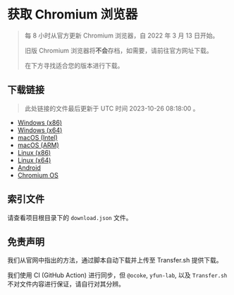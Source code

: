 # 获取 Chromium 浏览器

> 每 8 小时从官方更新 Chromium 浏览器，自 2022 年 3 月 13 日开始。
> 
> 旧版 Chromium 浏览器将**不会**存档，如需要，请前往官方网址下载。
>
> 在下方寻找适合您的版本进行下载。

## 下载链接

> 此处链接的文件最后更新于 UTC 时间 2023-10-26 08:18:00
。

- [Windows (x86)](https://transfer.sh/3fv9A86t5C/Win.zip)
- [Windows (x64)](https://transfer.sh/8i1fH0HUlD/Win_x64.zip)
- [macOS (Intel)](https://transfer.sh/iSEfLUdxS2/Mac.zip)
- [macOS (ARM)](https://transfer.sh/p9ucrwAXKW/Mac_Arm.zip)
- [Linux (x86)](https://transfer.sh/mWOt5NuCPp/Linux.zip)
- [Linux (x64)](https://transfer.sh/NsrigGj7kq/Linux_x64.zip)
- [Android](https://transfer.sh/G9gS9S6dhS/Android.zip)
- [Chromium OS](https://transfer.sh/4v65guepxn/Linux_ChromiumOS_Full.zip)

## 索引文件

请查看项目根目录下的 `download.json` 文件。

## 免责声明

我们从官网中指出的方法，通过脚本自动下载并上传至 Transfer.sh 提供下载。

我们使用 CI (GitHub Action) 进行同步，但 `@ocoke`, `yfun-lab`, 以及 `Transfer.sh` 不对文件内容进行保证，请自行对其分辨。
